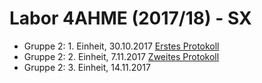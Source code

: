 # Labor 4AHME (2017/18) - SX

* Gruppe 2: 1. Einheit, 30.10.2017  [Erstes Protokoll](https://github.com/HTLMechatronics/m14-la1-sx/blob/koemam13/Protokolle/31-10-17_Protokoll.md)
* Gruppe 2: 2. Einheit, 7.11.2017  [Zweites Protokoll](https://github.com/HTLMechatronics/m14-la1-sx/blob/koemam13/Protokolle/7-11-17_Protokoll.md)
* Gruppe 2: 3. Einheit, 14.11.2017


